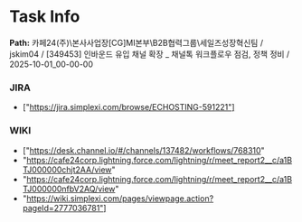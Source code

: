 # Task Info

**Path:** 카페24(주)\본사사업장\[CG]MI본부\B2B협력그룹\세일즈성장혁신팀 / jskim04 / [349453] 인바운드 유입 채널 확장 _ 채널톡 워크플로우 점검, 정책 정비 / 2025-10-01_00-00-00

### JIRA
- ["https://jira.simplexi.com/browse/ECHOSTING-591221"]

### WIKI
- ["https://desk.channel.io/#/channels/137482/workflows/768310"
- "https://cafe24corp.lightning.force.com/lightning/r/meet_report2__c/a1BTJ000000chjt2AA/view"
- "https://cafe24corp.lightning.force.com/lightning/r/meet_report2__c/a1BTJ000000nfbV2AQ/view"
- "https://wiki.simplexi.com/pages/viewpage.action?pageId=2777036781"]

